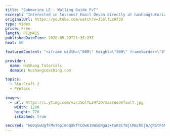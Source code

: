 ```yaml
---
title: "Submarine LE - Walling Guide PvT"
excerpt: "Interested in lessons? Email Devon directly at hushangtutorials@outlook.com ------------------------------------------------------------------------------------------------------- Want to support HuShang Tutorials directly? Patreon is a website where you can contribute a monthly donation that will help"
originalUrl: https://youtube.com/watch?v=J56lfLzHf30
type: video
price: Free
length: PT2M41S
publishedDateTime: 2020-05-29T21:35:23Z
heat: 50

featuredContent: "<iframe width=\"800\" height=\"500\" frameborder=\"0\" src=\"https://www.youtube.com/embed/J56lfLzHf30\" allow=\"accelerometer; autoplay; encrypted-media; gyroscope; picture-in-picture\" allowfullscreen></iframe>"

provider:
  name: HuShang Tutorials
  domain: hushangcoaching.com

topics:
  - StarCraft 2
  - Protoss

images:
  - url: https://i.ytimg.com/vi/J56lfLzHf30/maxresdefault.jpg
    width: 1280
    height: 720
    isCached: true

secured: "k6DqSwUgfFMxT0pimoq8kfTCOwK10WSENgaz+taK8CTBjCMmzhEjb/gRStFbNj3b5Fn8U3rSOWqmSYzPeDNWwHUpdLX9nn4SWXyZsgl1FttEHnSFZ6tIEgMzpfKAFeoMFvCHA4Tqm7igVmhjfE3NfPx+OiACtW2y6dDyDJazmgmDr3ke4hvEHzZJbcsdBp8ouU3BZ2fDU+WHoU5yTxCn0FoRUom32i7JZauaAMhQHngppFhHQOZRXjj7u+ywyleFQVl9YNQwzveWvTDU+XDu2ibEg+6wIbh+7mIR7/j+KI9vGSmXnjlQigyHYt6NqkWDl1ZFjQN9sV4wB95dzpKyUgJUiFGfQTBKvuWY46Mb40cC4G+VGzfUZz7tldnF1/4qdL9jb/hamo3s0Fs0NzceV6wHJiOzJsPU1V83p6ng1yg=;iy9aklj72J8YjB/iCc8sWg=="
---
```


